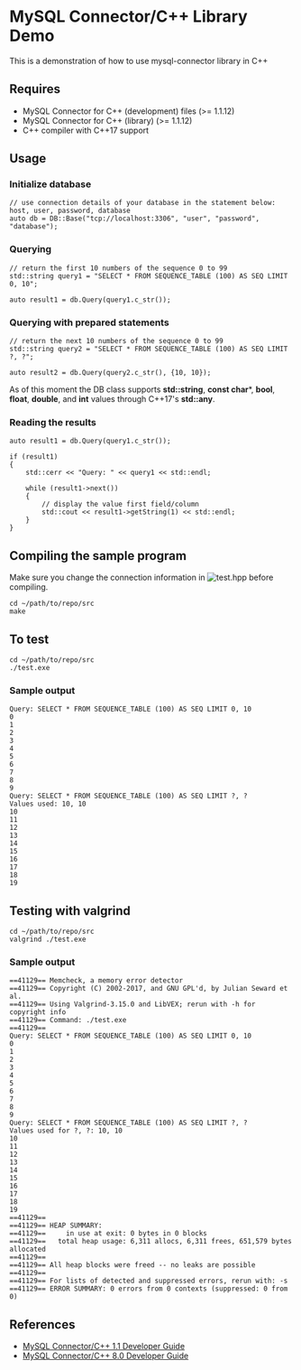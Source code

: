 # MySQL Connector/C++ Library Demo

This is a demonstration of how to use mysql-connector library in C++

## Requires

- MySQL Connector for C++ (development) files (>= 1.1.12)
- MySQL Connector for C++ (library) (>= 1.1.12)
- C++ compiler with C++17 support

## Usage

### Initialize database

```
// use connection details of your database in the statement below: host, user, password, database
auto db = DB::Base("tcp://localhost:3306", "user", "password", "database");
```

### Querying

```
// return the first 10 numbers of the sequence 0 to 99
std::string query1 = "SELECT * FROM SEQUENCE_TABLE (100) AS SEQ LIMIT 0, 10";

auto result1 = db.Query(query1.c_str());
```

### Querying with prepared statements

```
// return the next 10 numbers of the sequence 0 to 99
std::string query2 = "SELECT * FROM SEQUENCE_TABLE (100) AS SEQ LIMIT ?, ?";

auto result2 = db.Query(query2.c_str(), {10, 10});
```

As of this moment the DB class supports **std::string**, **const char***, **bool**, **float**, **double**, and **int** values through C++17's **std::any**.

### Reading the results

```
auto result1 = db.Query(query1.c_str());

if (result1)
{
    std::cerr << "Query: " << query1 << std::endl;

    while (result1->next())
    {
        // display the value first field/column
        std::cout << result1->getString(1) << std::endl;
    }
}
```

## Compiling the sample program

Make sure you change the connection information in ![test.hpp](src/test.cpp/) before compiling.

```
cd ~/path/to/repo/src
make
```

## To test

```
cd ~/path/to/repo/src
./test.exe
```

### Sample output

```
Query: SELECT * FROM SEQUENCE_TABLE (100) AS SEQ LIMIT 0, 10
0
1
2
3
4
5
6
7
8
9
Query: SELECT * FROM SEQUENCE_TABLE (100) AS SEQ LIMIT ?, ?
Values used: 10, 10
10
11
12
13
14
15
16
17
18
19
```

## Testing with valgrind

```
cd ~/path/to/repo/src
valgrind ./test.exe
```

### Sample output

```
==41129== Memcheck, a memory error detector
==41129== Copyright (C) 2002-2017, and GNU GPL'd, by Julian Seward et al.
==41129== Using Valgrind-3.15.0 and LibVEX; rerun with -h for copyright info
==41129== Command: ./test.exe
==41129==
Query: SELECT * FROM SEQUENCE_TABLE (100) AS SEQ LIMIT 0, 10
0
1
2
3
4
5
6
7
8
9
Query: SELECT * FROM SEQUENCE_TABLE (100) AS SEQ LIMIT ?, ?
Values used for ?, ?: 10, 10
10
11
12
13
14
15
16
17
18
19
==41129== 
==41129== HEAP SUMMARY:
==41129==     in use at exit: 0 bytes in 0 blocks
==41129==   total heap usage: 6,311 allocs, 6,311 frees, 651,579 bytes allocated
==41129== 
==41129== All heap blocks were freed -- no leaks are possible
==41129== 
==41129== For lists of detected and suppressed errors, rerun with: -s
==41129== ERROR SUMMARY: 0 errors from 0 contexts (suppressed: 0 from 0)
```

## References

- [MySQL Connector/C++ 1.1 Developer Guide](https://dev.mysql.com/doc/connector-cpp/1.1/en/)
- [MySQL Connector/C++ 8.0 Developer Guide](https://dev.mysql.com/doc/connector-cpp/8.0/en/)